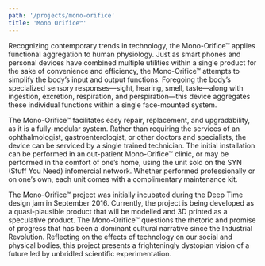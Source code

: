 ```yaml
---
path: '/projects/mono-orifice'
title: 'Mono Orifice™'
---
```


Recognizing contemporary trends in technology, the Mono-Orifice™ applies functional aggregation to human physiology. Just as smart phones and personal devices have combined multiple utilities within a single product for the sake of convenience and efficiency, the Mono-Orifice™ attempts to simplify the body’s input and output functions. Foregoing the body’s specialized sensory responses—sight, hearing, smell, taste—along with ingestion, excretion, respiration, and perspiration—this device aggregates these individual functions within a single face-mounted system.

The Mono-Orifice™ facilitates easy repair, replacement, and upgradability, as it is a fully-modular system. Rather than requiring the services of an ophthalmologist, gastroenterologist, or other doctors and specialists, the device can be serviced by a single trained technician. The initial installation can be performed in an out-patient Mono-Orifice™ clinic, or may be performed in the comfort of one’s home, using the unit sold on the SYN (Stuff You Need) infomercial network. Whether performed professionally or on one’s own, each unit comes with a complimentary maintenance kit.

The Mono-Orifice™ project was initially incubated during the Deep Time design jam in September 2016. Currently, the project is being developed as a quasi-plausible product that will be modelled and 3D printed as a speculative product. The Mono-Orifice™ questions the rhetoric and promise of progress that has been a dominant cultural narrative since the Industrial Revolution. Reflecting on the effects of technology on our social and physical bodies, this project presents a frighteningly dystopian vision of a future led by unbridled scientific experimentation.
